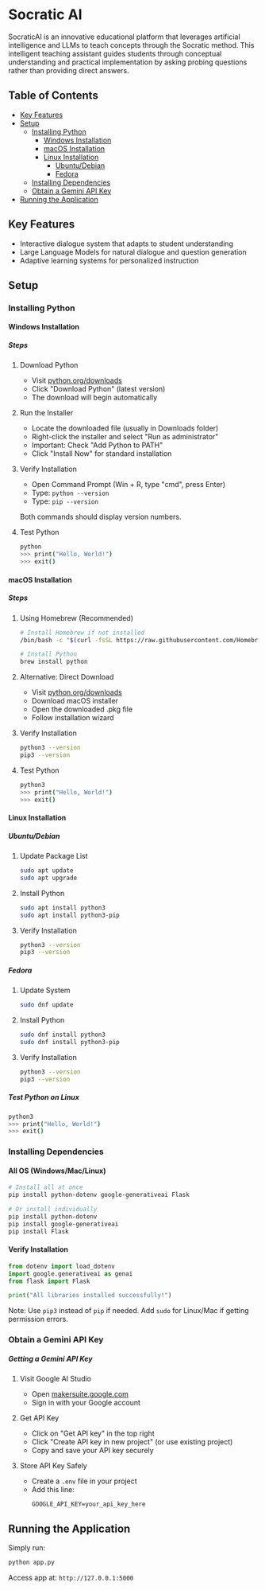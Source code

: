 # Socratic AI

SocraticAI is an innovative educational platform that leverages artificial intelligence and LLMs to teach concepts through the Socratic method. This intelligent teaching assistant guides students through conceptual understanding and practical implementation by asking probing questions rather than providing direct answers.

## Table of Contents

- [Key Features](#Key-Features)
- [Setup](#Setup)
  - [Installing Python](#Installing-Python)
    - [Windows Installation](#Windows-Installation)
    - [macOS Installation](#macOS-Installation)
    - [Linux Installation](#Linux-Installation)
      - [Ubuntu/Debian](#Ubuntu/Debian)
      - [Fedora](#Fedora)
  - [Installing Dependencies](#Installing-Dependencies)
  - [Obtain a Gemini API Key](#Obtain-a-Gemini-API-Key)
- [Running the Application](#Running-the-Application)   

## Key Features

- Interactive dialogue system that adapts to student understanding
- Large Language Models for natural dialogue and question generation
- Adaptive learning systems for personalized instruction

## Setup

### Installing Python

#### Windows Installation

##### Steps
1. Download Python
   - Visit [python.org/downloads](https://python.org/downloads)
   - Click "Download Python" (latest version)
   - The download will begin automatically

2. Run the Installer
   - Locate the downloaded file (usually in Downloads folder)
   - Right-click the installer and select "Run as administrator"
   - Important: Check "Add Python to PATH"
   - Click "Install Now" for standard installation

3. Verify Installation
   - Open Command Prompt (Win + R, type "cmd", press Enter)
   - Type: `python --version`
   - Type: `pip --version`
   
   Both commands should display version numbers.

4. Test Python
   ```bash
   python
   >>> print("Hello, World!")
   >>> exit()
   ```

#### macOS Installation

##### Steps
1. Using Homebrew (Recommended)
   ```bash
   # Install Homebrew if not installed
   /bin/bash -c "$(curl -fsSL https://raw.githubusercontent.com/Homebrew/install/HEAD/install.sh)"
   
   # Install Python
   brew install python
   ```

2. Alternative: Direct Download
   - Visit [python.org/downloads](https://python.org/downloads)
   - Download macOS installer
   - Open the downloaded .pkg file
   - Follow installation wizard

3. Verify Installation
   ```bash
   python3 --version
   pip3 --version
   ```

4. Test Python
   ```bash
   python3
   >>> print("Hello, World!")
   >>> exit()
   ```

#### Linux Installation

##### Ubuntu/Debian
1. Update Package List
   ```bash
   sudo apt update
   sudo apt upgrade
   ```

2. Install Python
   ```bash
   sudo apt install python3
   sudo apt install python3-pip
   ```

3. Verify Installation
   ```bash
   python3 --version
   pip3 --version
   ```

##### Fedora
1. Update System
   ```bash
   sudo dnf update
   ```

2. Install Python
   ```bash
   sudo dnf install python3
   sudo dnf install python3-pip
   ```

3. Verify Installation
   ```bash
   python3 --version
   pip3 --version
   ```

##### Test Python on Linux
```bash
python3
>>> print("Hello, World!")
>>> exit()
```

### Installing Dependencies

#### All OS (Windows/Mac/Linux)
```bash
# Install all at once
pip install python-dotenv google-generativeai Flask

# Or install individually
pip install python-dotenv
pip install google-generativeai
pip install Flask
```

#### Verify Installation
```python
from dotenv import load_dotenv
import google.generativeai as genai
from flask import Flask

print("All libraries installed successfully!")
```

Note: Use `pip3` instead of `pip` if needed. Add `sudo` for Linux/Mac if getting permission errors.

### Obtain a Gemini API Key

##### Getting a Gemini API Key

1. Visit Google AI Studio
   - Open [makersuite.google.com](https://makersuite.google.com)
   - Sign in with your Google account

2. Get API Key
   - Click on "Get API key" in the top right
   - Click "Create API key in new project" (or use existing project)
   - Copy and save your API key securely

3. Store API Key Safely
   - Create a `.env` file in your project
   - Add this line:
     ```
     GOOGLE_API_KEY=your_api_key_here
     ```

## Running the Application

Simply run:
```bash
python app.py
```

Access app at: `http://127.0.0.1:5000`
